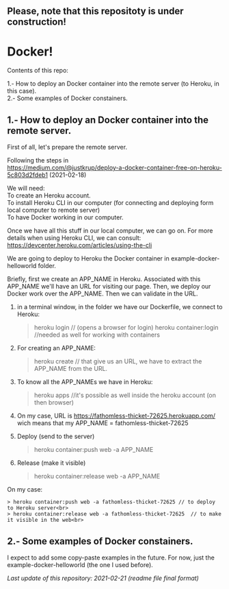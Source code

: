 ## Please, note that this repositoty is under construction!

# Docker!

Contents of this repo:

1.- How to deploy an Docker container into the remote server (to Heroku, in this case).<br>
2.- Some examples of Docker constainers.

## 1.- How to deploy an Docker container into the remote server.

First of all, let's prepare the remote server.

Following the steps in<br>
https://medium.com/@justkrup/deploy-a-docker-container-free-on-heroku-5c803d2fdeb1 (2021-02-18)

We will need:<br>
To create an Heroku account.<br>
To install Heroku CLI in our computer (for connecting and deploying form local computer to remote server)<br>
To have Docker working in our computer.<br>

Once we have all this stuff in our local computer, we can go on. For more details when using Heroku CLI, we can consult:<br>
https://devcenter.heroku.com/articles/using-the-cli

We are going to deploy to Heroku the Docker container in example-docker-helloworld folder.<br>

Briefly, first we create an APP_NAME in Heroku. Associated with this APP_NAME we'll have an URL for visiting our page.
Then, we deploy our Docker work over the APP_NAME. Then we can validate in the URL.<br>

1. in a terminal window, in the folder we have our Dockerfile, we connect to Heroku:<br>

	> heroku login   // (opens a browser for login)
	> heroku container:login   //needed as well for working with containers

2. For creating an APP_NAME:<br>

	> heroku create  // that give us an URL, we have to extract the APP_NAME from the URL.

3. To know all the APP_NAMEs we have in Heroku:

	> heroku apps  //it's possible as well inside the heroku account (on then browser)

4. On my case, URL is https://fathomless-thicket-72625.herokuapp.com/ wich means that my APP_NAME = fathomless-thicket-72625

5. Deploy (send to the server)<br>

	> heroku container:push web -a APP_NAME

5. Release (make it visible)<br>

	> heroku container:release web -a APP_NAME


On my case:<br>

	> heroku container:push web -a fathomless-thicket-72625	// to deploy to Heroku server<br>
	> heroku container:release web -a fathomless-thicket-72625 	// to make it visible in the web<br>

## 2.- Some examples of Docker constainers.

I expect to add some copy-paste examples in the future. For now, just the example-docker-helloworld (the one I used before).<br>


<em>Last update of this repository: 2021-02-21 (readme file final format)</em>